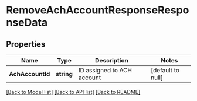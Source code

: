 # RemoveAchAccountResponseResponseData

## Properties
Name | Type | Description | Notes
------------ | ------------- | ------------- | -------------
**AchAccountId** | **string** | ID assigned to ACH account | [default to null]

[[Back to Model list]](../README.md#documentation-for-models) [[Back to API list]](../README.md#documentation-for-api-endpoints) [[Back to README]](../README.md)

